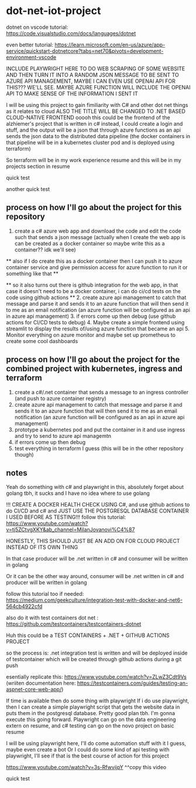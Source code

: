 # dot-net-iot-project

dotnet on vscode tutorial: https://code.visualstudio.com/docs/languages/dotnet

even better tutorial: https://learn.microsoft.com/en-us/azure/app-service/quickstart-dotnetcore?tabs=net70&pivots=development-environment-vscode 

INCLUDE PLAYWRIGHT HERE TO DO WEB SCRAPING OF SOME WEBSITE AND THEN TURN IT INTO A RANDOM JSON MESSAGE TO BE SENT TO AZURE API MANAGEMENT, MAYBE I CAN EVEN USE OPENAI API FOR THIS??? WE'LL SEE. MAYBE AZURE FUNCTION WILL INCLUDE THE OPENAI API TO MAKE SENSE OF THE INFORMATION I SENT IT

I will be using this project to gain fimiliarity with C# and other dot net things as it relates to cloud    ALSO THE TITLE WILL BE CHANGED TO .NET BASED CLOUD-NATIVE FRONTEND
ooooh this could be the frontend of the alzhiemer's project that is written in c# instead, I could create a login and stuff, and the output will be a json that through azure functions as an api sends the json data to the distributed data pipeline (the docker containers in that pipeline will be in a kubernetes cluster pod and is deployed using terraform)

So terraform will be in my work experience resume and this will be in my projects section in resume

quick test

another quick test

## process on how I'll go about the project for this repository

1. create a c# azure web app and download the code and edit the code such that sends a json message (actually when I create the web app is can be created as a docker container so maybe write this as a container?? idk we'll see)  

** also if I do create this as a docker container then I can push it to azure container service and give permission access for azure function to run it or something like that **  

** so it also turns out there is github integration for the web app, in that case it doesn't need to be a docker container, i can do ci/cd tests on the code using github actions **
2. create azure api management to catch that message and parse it and sends it to an azure function that will then send it to me as an email notification (an azure function will be configured as an api in azure api management)
3. if errors come up then debug (use github actions for CI/CD tests to debug) 
4. Maybe create a simple frontend using streamlit to display the results of/using azure function that became an api
5. Monitor everything on azure monitor and maybe set up prometheus to create some cool dashboards


## process on how I'll go about the project for the combined project with kubernetes, ingress and terraform

1. create a c#/.net container that sends a message to an ingress controller (and push to azure container registry)
2. create azure api management to catch that message and parse it and sends it to an azure function that will then send it to me as an email notification (an azure function will be configured as an api in azure api management)
3. prototype a kubernetes pod and put the container in it and use ingress and try to send to azure api managemtn
4. if errors come up then debug
5. test everything in terraform I guess (this will be in the other repository though)

## notes

Yeah do something with c# and playwright in this, absolutely forget about golang tbh, it sucks and I have no idea where to use golang

!!! CREATE A DOCKER HEALTH CHECK USING C#, and use github actions to do CI/CD and c# and JUST USE THE POSTGRESQL DATABASE CONTAINER I USED BEFORE AS TESTING!!!
follow this tutorial:
https://www.youtube.com/watch?v=tj5ZCtvgXKY&ab_channel=MilanJovanovi%C4%87 


HONESTLY, THIS SHOULD JUST BE AN ADD ON FOR CLOUD PROJECT INSTEAD OF
ITS OWN THING

In that case producer will be .net written in c# and consumer will be written in golang

Or it can be the other way around, consumer will be .net written in c# and producer will be written in golang






follow this tutorial too if needed: https://medium.com/geekculture/integration-test-with-docker-and-net6-564cb4922cfd 

also do it with test containers dot net : https://github.com/testcontainers/testcontainers-dotnet 

Huh this could be a TEST CONTAINERS + .NET + GITHUB ACTIONS PROJECT

so the process is: .net integration test is written and will be deployed inside of testcontainer which will be created through github actions during a git push

esentially replicate this: https://www.youtube.com/watch?v=ZLwZ3Cdt9Vs (wriiten documentation here: https://testcontainers.com/guides/testing-an-aspnet-core-web-app/)


If time is available then do some thing with playwright
If i do use playwright, then I can create a simple playwright script that gets the website data in puts them in the postgresql database. Pretty good plan tbh. I'm gonna execute this going forward. Playwright can go on the data engineering extern on resume, and c# testing can go on the novo project on basic resume

I will be using playwright here, I'll do come automation stuff with it I guess, maybe even create a bot
Or I could do some kind of api testing with playwright, I'll see if that is the best course of action for this project

https://www.youtube.com/watch?v=3s-RfwvijpY 
^^copy this video

quick test
